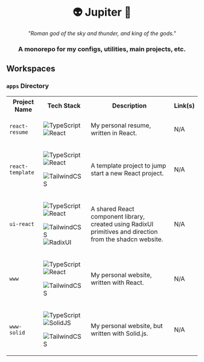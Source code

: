 <h1 align="center">
    👽 Jupiter 🚀
</h1>

<p align="center">
    <em>
        "Roman god of the sky and thunder, and king of the gods."
    </em>
</p>

<h3 align="center">
    A monorepo for my configs, utilities, main projects, etc.
</h3>

## Workspaces

### `apps` Directory

<table>
    <tr>
        <th>Project Name</th>
        <th>Tech Stack</th>
        <th>Description</th>
        <th>Link(s)</th>
    </tr>
    <tr>
        <td>
            <code>react-resume</code>
        </td>
        <td>
            <p>
                <img alt="TypeScript" src="https://img.shields.io/badge/typescript-%23007ACC.svg?style=for-the-badge&logo=typescript&logoColor=white">
                <img alt="React" src="https://img.shields.io/badge/React-20232A?style=for-the-badge&logo=react&logoColor=61DAFB" />
            </p>
        </td>
        <td>
            My personal resume, written in React.
        </td>
        <td>
            N/A
        </td>
    </tr>
    <tr>
        <td>
            <code>react-template</code>
        </td>
        <td>
            <p>
                <img alt="TypeScript" src="https://img.shields.io/badge/typescript-%23007ACC.svg?style=for-the-badge&logo=typescript&logoColor=white">
                <img alt="React" src="https://img.shields.io/badge/React-20232A?style=for-the-badge&logo=react&logoColor=61DAFB" />
            </p>
            <p>
                <img alt="TailwindCSS" src="https://img.shields.io/badge/tailwindcss-%2338B2AC.svg?style=for-the-badge&logo=tailwind-css&logoColor=white">
            </p>
        </td>
        <td>
            A template project to jump start a new React project.
        </td>
        <td>
            N/A
        </td>
    </tr>
    <tr>
        <td>
            <code>ui-react</code>
        </td>
        <td>
            <p>
                <img alt="TypeScript" src="https://img.shields.io/badge/typescript-%23007ACC.svg?style=for-the-badge&logo=typescript&logoColor=white">
                <img alt="React" src="https://img.shields.io/badge/React-20232A?style=for-the-badge&logo=react&logoColor=61DAFB" />
            </p>
            <p>
                <img alt="TailwindCSS" src="https://img.shields.io/badge/tailwindcss-%2338B2AC.svg?style=for-the-badge&logo=tailwind-css&logoColor=white">
                <img alt="RadixUI" src="https://img.shields.io/badge/radix%20ui-161618.svg?style=for-the-badge&logo=radix-ui&logoColor=white">
            </p>
        </td>
        <td>
            A shared React component library, created using RadixUI primitives and direction from the shadcn website.
        </td>
        <td>
            N/A
        </td>
    </tr>
    <tr>
        <td>
            <code>www</code>
        </td>
        <td>
            <p>
                <img alt="TypeScript" src="https://img.shields.io/badge/typescript-%23007ACC.svg?style=for-the-badge&logo=typescript&logoColor=white">
                <img alt="React" src="https://img.shields.io/badge/React-20232A?style=for-the-badge&logo=react&logoColor=61DAFB" />
            </p>
            <p>
                <img alt="TailwindCSS" src="https://img.shields.io/badge/tailwindcss-%2338B2AC.svg?style=for-the-badge&logo=tailwind-css&logoColor=white">
            </p>
        </td>
        <td>
            My personal website, written with React.
        </td>
        <td>
            N/A
        </td>
    </tr>
    <tr>
        <td>
            <code>www-solid</code>
        </td>
        <td>
            <p>
                <img alt="TypeScript" src="https://img.shields.io/badge/typescript-%23007ACC.svg?style=for-the-badge&logo=typescript&logoColor=white">
                <img alt="SolidJS" src="https://img.shields.io/badge/SolidJS-2c4f7c?style=for-the-badge&logo=solid&logoColor=c8c9cb">
            </p>
            <p>
                <img alt="TailwindCSS" src="https://img.shields.io/badge/tailwindcss-%2338B2AC.svg?style=for-the-badge&logo=tailwind-css&logoColor=white">
            </p>
        </td>
        <td>
            My personal website, but written with Solid.js.
        </td>
        <td>
            N/A
        </td>
    </tr>    
</table>
